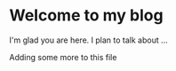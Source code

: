 # Welcome to my blog

I'm glad you are here. I plan to talk about ...

Adding some more to this file
